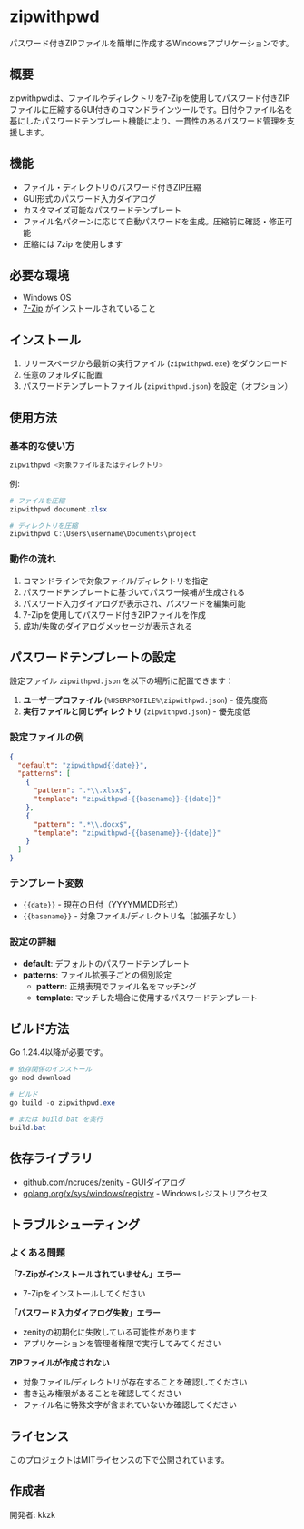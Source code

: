 # zipwithpwd

パスワード付きZIPファイルを簡単に作成するWindowsアプリケーションです。

## 概要

zipwithpwdは、ファイルやディレクトリを7-Zipを使用してパスワード付きZIPファイルに圧縮するGUI付きのコマンドラインツールです。日付やファイル名を基にしたパスワードテンプレート機能により、一貫性のあるパスワード管理を支援します。

## 機能

- ファイル・ディレクトリのパスワード付きZIP圧縮
- GUI形式のパスワード入力ダイアログ
- カスタマイズ可能なパスワードテンプレート
- ファイル名パターンに応じて自動パスワードを生成。圧縮前に確認・修正可能
- 圧縮には 7zip を使用します

## 必要な環境

- Windows OS
- [7-Zip](https://www.7-zip.org/) がインストールされていること

## インストール

1. リリースページから最新の実行ファイル (`zipwithpwd.exe`) をダウンロード
2. 任意のフォルダに配置
3. パスワードテンプレートファイル (`zipwithpwd.json`) を設定（オプション）

## 使用方法

### 基本的な使い方

```powershell
zipwithpwd <対象ファイルまたはディレクトリ>
```

例:
```powershell
# ファイルを圧縮
zipwithpwd document.xlsx

# ディレクトリを圧縮
zipwithpwd C:\Users\username\Documents\project
```

### 動作の流れ

1. コマンドラインで対象ファイル/ディレクトリを指定
2. パスワードテンプレートに基づいてパスワー候補が生成される
3. パスワード入力ダイアログが表示され、パスワードを編集可能
4. 7-Zipを使用してパスワード付きZIPファイルを作成
5. 成功/失敗のダイアログメッセージが表示される

## パスワードテンプレートの設定

設定ファイル `zipwithpwd.json` を以下の場所に配置できます：

1. **ユーザープロファイル** (`%USERPROFILE%\zipwithpwd.json`) - 優先度高
2. **実行ファイルと同じディレクトリ** (`zipwithpwd.json`) - 優先度低

### 設定ファイルの例

```json
{
  "default": "zipwithpwd{{date}}",
  "patterns": [
    {
      "pattern": ".*\\.xlsx$",
      "template": "zipwithpwd-{{basename}}-{{date}}"
    },
    {
      "pattern": ".*\\.docx$",
      "template": "zipwithpwd-{{basename}}-{{date}}"
    }
  ]
}
```

### テンプレート変数

- `{{date}}` - 現在の日付（YYYYMMDD形式）
- `{{basename}}` - 対象ファイル/ディレクトリ名（拡張子なし）

### 設定の詳細

- **default**: デフォルトのパスワードテンプレート
- **patterns**: ファイル拡張子ごとの個別設定
  - **pattern**: 正規表現でファイル名をマッチング
  - **template**: マッチした場合に使用するパスワードテンプレート

## ビルド方法

Go 1.24.4以降が必要です。

```powershell
# 依存関係のインストール
go mod download

# ビルド
go build -o zipwithpwd.exe

# または build.bat を実行
build.bat
```

## 依存ライブラリ

- [github.com/ncruces/zenity](https://github.com/ncruces/zenity) - GUIダイアログ
- [golang.org/x/sys/windows/registry](https://pkg.go.dev/golang.org/x/sys/windows/registry) - Windowsレジストリアクセス

## トラブルシューティング

### よくある問題

**「7-Zipがインストールされていません」エラー**
- 7-Zipをインストールしてください

**「パスワード入力ダイアログ失敗」エラー**
- zenityの初期化に失敗している可能性があります
- アプリケーションを管理者権限で実行してみてください

**ZIPファイルが作成されない**
- 対象ファイル/ディレクトリが存在することを確認してください
- 書き込み権限があることを確認してください
- ファイル名に特殊文字が含まれていないか確認してください

## ライセンス

このプロジェクトはMITライセンスの下で公開されています。

## 作成者

開発者: kkzk
